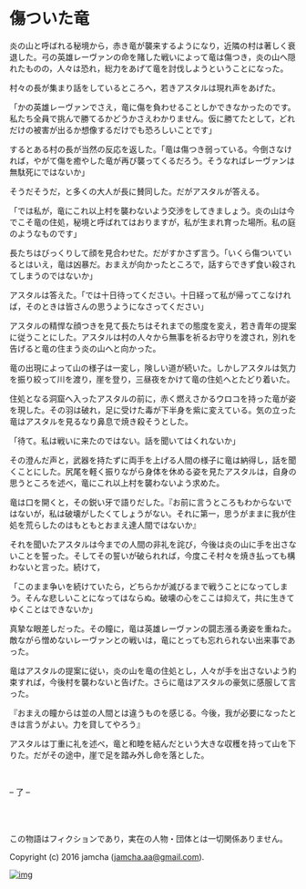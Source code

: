 # 傷ついた竜

炎の山と呼ばれる秘境から，赤き竜が襲来するようになり，近隣の村は著しく衰退した。弓の英雄レーヴァンの命を賭した戦いによって竜は傷つき，炎の山へ隠れたものの，人々は恐れ，総力をあげて竜を討伐しようということになった。  

村々の長が集まり話をしているところへ，若きアスタルは現れ声をあげた。  

「かの英雄レーヴァンでさえ，竜に傷を負わせることしかできなかったのです。私たち全員で挑んで勝てるかどうかさえわかりません。仮に勝てたとして，どれだけの被害が出るか想像するだけでも恐ろしいことです」  

するとある村の長が当然の反応を返した。「竜は傷つき弱っている。今倒さなければ，やがて傷を癒やした竜が再び襲ってくるだろう。そうなればレーヴァンは無駄死にではないか」  

そうだそうだ，と多くの大人が長に賛同した。だがアスタルが答える。  

「では私が，竜にこれ以上村を襲わないよう交渉をしてきましょう。炎の山は今でこそ竜の住処，秘境と呼ばれてはおりますが，私が生まれ育った場所。私の庭のようなものです」  

長たちはびっくりして顔を見合わせた。だがすかさず言う。「いくら傷ついているとはいえ，竜は凶暴だ。おまえが向かったところで，話すらできず食い殺されてしまうのではないか」  

アスタルは答えた。「では十日待ってください。十日経って私が帰ってこなければ，そのときは皆さんの思うようになさってください」  

アスタルの精悍な顔つきを見て長たちはそれまでの態度を変え，若き青年の提案に従うことにした。アスタルは村の人々から無事を祈るお守りを渡され，別れを告げると竜の住まう炎の山へと向かった。  

竜の出現によって山の様子は一変し，険しい道が続いた。しかしアスタルは気力を振り絞って川を渡り，崖を登り，三昼夜をかけて竜の住処へとたどり着いた。  

住処となる洞窟へ入ったアスタルの前に，赤く燃えさかるウロコを持った竜が姿を現した。その羽は破れ，足に受けた毒が下半身を紫に変えている。気の立った竜はアスタルを見るなり鼻息で焼き殺そうとした。  

「待て。私は戦いに来たのではない。話を聞いてはくれないか」  

その澄んだ声と，武器を持たずに両手を上げる人間の様子に竜は納得し，話を聞くことにした。尻尾を軽く振りながら身体を休める姿を見たアスタルは，自身の思うところを述べ，竜にこれ以上村を襲わないよう求めた。  

竜は口を開くと，その鋭い牙で語りだした。『お前に言うところもわからないではないが，私は破壊がしたくてしょうがない。それに第一，思うがままに我が住処を荒らしたのはもともとおまえ達人間ではないか』  

それを聞いたアスタルは今までの人間の非礼を詫び，今後は炎の山に手を出さないことを誓った。そしてその誓いが破られれば，今度こそ村々を焼き払っても構わないと言った。続けて，  

「このまま争いを続けていたら，どちらかが滅びるまで戦うことになってしまう。そんな悲しいことになってはならぬ。破壊の心をここは抑えて，共に生きてゆくことはできないか」  

真摯な眼差しだった。その瞳に，竜は英雄レーヴァンの闘志漲る勇姿を重ねた。敵ながら憎めないレーヴァンとの戦いは，竜にとっても忘れられない出来事であった。  

竜はアスタルの提案に従い，炎の山を竜の住処とし，人々が手を出さないよう約束すれば，今後村を襲わないと告げた。さらに竜はアスタルの豪気に感服して言った。  

『おまえの瞳からは並の人間とは違うものを感じる。今後，我が必要になったときは言うがよい。力を貸してやろう』  

アスタルは丁重に礼を述べ，竜と和睦を結んだという大きな収穫を持って山を下りた。だがその途中，崖で足を踏み外し命を落とした。  

<br>  

&#x2013; 了 &#x2013;  

<br>  
<br>  

この物語はフィクションであり，実在の人物・団体とは一切関係ありません。  

Copyright (c) 2016 jamcha (jamcha.aa@gmail.com).  

[![img](http://i.creativecommons.org/l/by-nc-sa/4.0/88x31.png)](http://creativecommons.org/licenses/by-nc-sa/4.0/deed)